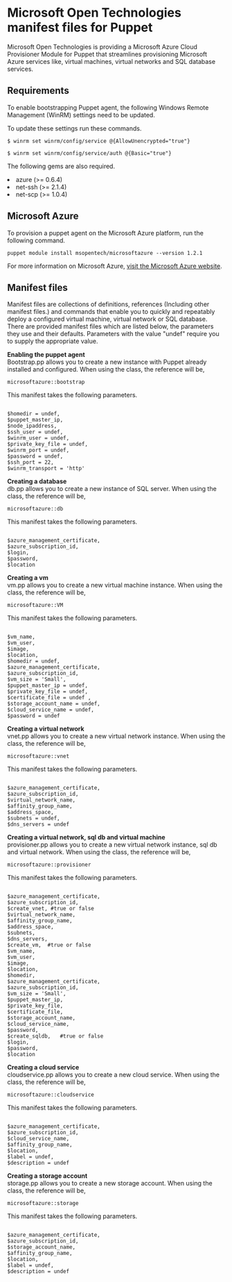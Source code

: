 <h1>Microsoft Open Technologies manifest files for Puppet</h1>
              
<p>Microsoft Open Technologies is providing a Microsoft Azure Cloud Provisioner Module for Puppet that streamlines provisioning Microsoft Azure services like, virtual machines, virtual networks and SQL database services.
</p>

<h2>Requirements</h2>

<p>To enable bootstrapping Puppet agent, the following Windows Remote Management (WinRM) settings need to be updated.</p>

<p>To update these settings run these commands.</p>

<pre><code>$ winrm set winrm/config/service @{AllowUnencrypted="true"}

$ winrm set winrm/config/service/auth @{Basic="true"}
</code></pre>

<p>The following gems are also required.</p>

<p><li>azure (>= 0.6.4)</li>
<li>net-ssh (>= 2.1.4)</li>
<li>net-scp (>= 1.0.4)</li>
</p>

<h2>Microsoft Azure</h2>

To provision a puppet agent on the Microsoft Azure platform, run the following command.

<pre><code>puppet module install msopentech/microsoftazure --version 1.2.1</code></pre>

For more information on Microsoft Azure, <a href="http://www.windowsazure.com/en-us/solutions/infrastructure/" tartget="_blank">visit the Microsoft Azure website</a>.

<h2>Manifest files</h2>

<p>Manifest files are collections of definitions, references (Including other manifest files.) and commands that enable you to quickly and repeatably deploy a configured virtual machine, virtual network or SQL database. 
There are provided manifest files which are listed below, the parameters they use and their defaults. Parameters with the value "undef" require you to supply the appropriate value.</p>

<p><strong>Enabling the puppet agent</strong><br />
Bootstrap.pp allows you to create a new instance with Puppet already installed and configured. When using the class, the reference will be,

<pre><code>microsoftazure::bootstrap</code></pre>

This manifest takes the following parameters.</p>

<pre><code>
$homedir = undef,
$puppet_master_ip,
$node_ipaddress,
$ssh_user = undef,
$winrm_user = undef,
$private_key_file = undef,
$winrm_port = undef,
$password = undef,
$ssh_port = 22,
$winrm_transport = 'http'</code></pre>

<p><strong>Creating a database</strong><br />
db.pp allows you to create a new instance of SQL server. When using the class, the reference will be,

<pre><code>microsoftazure::db</code></pre>

This manifest takes the following parameters.</p>

<pre><code>
$azure_management_certificate,
$azure_subscription_id,
$login,
$password,
$location</code></pre>

<p><strong>Creating a vm</strong><br />
vm.pp allows you to create a new virtual machine instance. When using the class, the reference will be,

<pre><code>microsoftazure::VM</code></pre>

This manifest takes the following parameters.</p>

<pre><code>
$vm_name,
$vm_user,
$image,
$location,
$homedir = undef,
$azure_management_certificate,
$azure_subscription_id,
$vm_size = 'Small',
$puppet_master_ip = undef,
$private_key_file = undef,
$certificate_file = undef ,
$storage_account_name = undef,
$cloud_service_name = undef,
$password = undef</code></pre>

<p><strong>Creating a virtual network</strong><br />
vnet.pp allows you to create a new virtual network instance. When using the class, the reference will be,

<pre><code>microsoftazure::vnet</code></pre>

This manifest takes the following parameters.</p>

<pre><code>
$azure_management_certificate,
$azure_subscription_id,
$virtual_network_name,
$affinity_group_name,
$address_space,
$subnets = undef,
$dns_servers = undef</code></pre>

<p><strong>Creating a virtual network, sql db and virtual machine</strong><br />
provisioner.pp allows you to create a new virtual network instance, sql db and virtual network. When using the class, the reference will be,

<pre><code>microsoftazure::provisioner</code></pre>

This manifest takes the following parameters.</p>

<pre><code>
$azure_management_certificate,
$azure_subscription_id,
$create_vnet, #true or false
$virtual_network_name,
$affinity_group_name,
$address_space,
$subnets,
$dns_servers,
$create_vm,  #true or false
$vm_name,
$vm_user,
$image,
$location,
$homedir,
$azure_management_certificate,
$azure_subscription_id,
$vm_size = 'Small',
$puppet_master_ip,
$private_key_file,
$certificate_file,
$storage_account_name,
$cloud_service_name,
$password,
$create_sqldb,   #true or false
$login,
$password,
$location</code></pre>

<p><strong>Creating a cloud service</strong><br />
cloudservice.pp allows you to create a new cloud service. When using the class, the reference will be,

<pre><code>microsoftazure::cloudservice</code></pre>

This manifest takes the following parameters.</p>

<pre><code>
$azure_management_certificate,
$azure_subscription_id,
$cloud_service_name,
$affinity_group_name,
$location,
$label = undef,
$description = undef
</code></pre>

<p><strong>Creating a storage account</strong><br />
storage.pp allows you to create a new storage account. When using the class, the reference will be,

<pre><code>microsoftazure::storage</code></pre>

This manifest takes the following parameters.</p>

<pre><code>
$azure_management_certificate,
$azure_subscription_id,
$storage_account_name,
$affinity_group_name,
$location,
$label = undef,
$description = undef
</code></pre>

